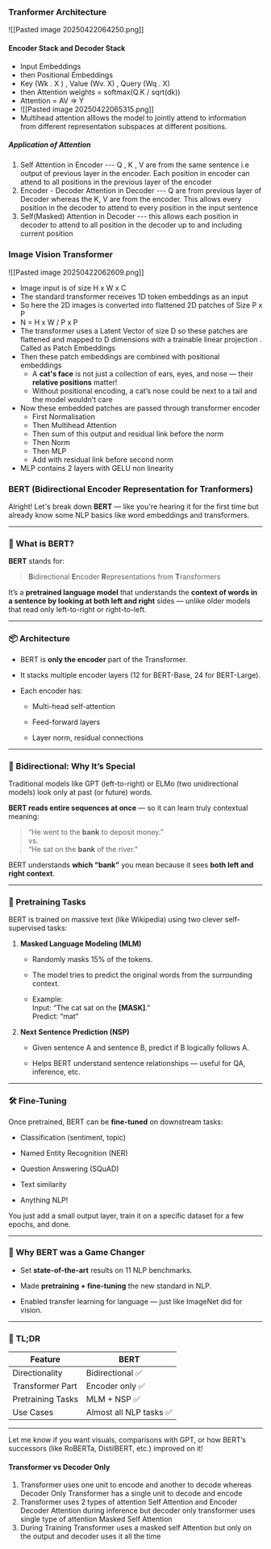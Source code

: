 
### Tranformer Architecture

![[Pasted image 20250422064250.png]]

#### Encoder Stack and Decoder Stack
- Input Embeddings
- then Positional Embeddings
- Key (Wk . X ) , Value (Wv. X) , Query (Wq . X)
- then Attention weights = softmax(Q.K / sqrt(dk))
- Attention = AV => Y
- ![[Pasted image 20250422065315.png]]
- Multihead attention alllows the model to jointly attend to information from different representation subspaces at different positions.

##### Application of Attention
1. Self Attention in Encoder --- Q , K , V are from the same sentence i.e output of previous layer in the encoder. Each position in encoder can attend to all positions in the previous layer of the encoder
2. Encoder - Decoder Attention in Decoder --- Q are from previous layer of Decoder whereas the K, V are from the encoder. This allows every position in the decoder to attend to every position in the input sentence
3. Self(Masked) Attention in Decoder --- this allows each position in decoder to attend to all position in the decoder up to and including current position


### Image Vision Transformer
![[Pasted image 20250422062609.png]]

- Image input is of size H x W x C
- The standard transformer receives 1D token embeddings as an input 
- So  here the 2D images is converted into flattened 2D patches of Size P x P
- N = H x W / P x P 
- The transformer uses a Latent Vector of size D so these patches are flattened and mapped to D dimensions with a trainable linear projection . Called as Patch Embeddings
- Then these patch embeddings are combined with positional embeddings
	-  A **cat's face** is not just a collection of ears, eyes, and nose — their **relative positions** matter!
	- Without positional encoding, a cat’s nose could be next to a tail and the model wouldn’t care
- Now these embedded patches are passed through transformer encoder
	- First Normalisation
	- Then Multihead Attention
	- Then sum of this output and residual link before the norm
	- Then Norm
	- Then MLP 
	- Add with residual link before second norm
- MLP contains 2 layers with GELU non linearity



### BERT (Bidirectional Encoder Representation for Tranformers)
Alright! Let's break down **BERT** — like you're hearing it for the first time but already know some NLP basics like word embeddings and transformers.

---

### 🧠 What is BERT?

**BERT** stands for:

> **B**idirectional **E**ncoder **R**epresentations from **T**ransformers

It’s a **pretrained language model** that understands the **context of words in a sentence by looking at both left and right** sides — unlike older models that read only left-to-right or right-to-left.

---

### 📦 Architecture

- BERT is **only the encoder** part of the Transformer.
    
- It stacks multiple encoder layers (12 for BERT-Base, 24 for BERT-Large).
    
- Each encoder has:
    
    - Multi-head self-attention
        
    - Feed-forward layers
        
    - Layer norm, residual connections
        

---

### 🔁 Bidirectional: Why It’s Special

Traditional models like GPT (left-to-right) or ELMo (two unidirectional models) look only at past (or future) words.

**BERT reads entire sequences at once** — so it can learn truly contextual meaning:

> “He went to the **bank** to deposit money.”  
> vs.  
> “He sat on the **bank** of the river.”

BERT understands **which “bank”** you mean because it sees **both left and right context**.

---

### 🧪 Pretraining Tasks

BERT is trained on massive text (like Wikipedia) using two clever self-supervised tasks:

1. **Masked Language Modeling (MLM)**
    
    - Randomly masks 15% of the tokens.
        
    - The model tries to predict the original words from the surrounding context.
        
    - Example:  
        Input: “The cat sat on the **[MASK]**.”  
        Predict: “mat”
        
2. **Next Sentence Prediction (NSP)**
    
    - Given sentence A and sentence B, predict if B logically follows A.
        
    - Helps BERT understand sentence relationships — useful for QA, inference, etc.
        

---

### 🛠 Fine-Tuning

Once pretrained, BERT can be **fine-tuned** on downstream tasks:

- Classification (sentiment, topic)
    
- Named Entity Recognition (NER)
    
- Question Answering (SQuAD)
    
- Text similarity
    
- Anything NLP!
    

You just add a small output layer, train it on a specific dataset for a few epochs, and done.

---

### 💪 Why BERT was a Game Changer

- Set **state-of-the-art** results on 11 NLP benchmarks.
    
- Made **pretraining + fine-tuning** the new standard in NLP.
    
- Enabled transfer learning for language — just like ImageNet did for vision.
    

---

### 🧠 TL;DR

| Feature           | BERT                   |
| ----------------- | ---------------------- |
| Directionality    | Bidirectional ✅        |
| Transformer Part  | Encoder only ✅         |
| Pretraining Tasks | MLM + NSP ✅            |
| Use Cases         | Almost all NLP tasks ✅ |

---

Let me know if you want visuals, comparisons with GPT, or how BERT’s successors (like RoBERTa, DistilBERT, etc.) improved on it!




#### Transformer vs Decoder Only 
1. Transformer uses one unit to encode and another to decode whereas Decoder Only Transformer has a single unit to decode and encode
2. Transformer uses 2 types of attention Self Attention and Encoder Decoder Attention during inference but decoder only transformer uses single type of attention Masked Self Attention
3. During Training Transformer uses a masked self Attention but only on the output and decoder uses it all the time